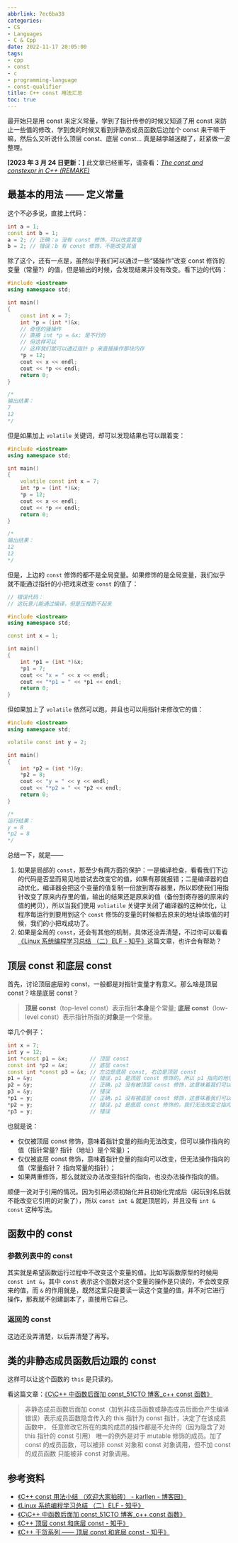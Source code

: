 ```yaml
---
abbrlink: 7ec6ba38
categories:
- CS
- Languages
- C & Cpp
date: 2022-11-17 20:05:00
tags:
- cpp
- const
- c
- programming-language
- const-qualifier
title: C++ const 用法汇总
toc: true
---
```


最开始只是用 const 来定义常量，学到了指针传参的时候又知道了用 const 来防止一些值的修改，学到类的时候又看到非静态成员函数后边加个 const 来干嘛干嘛，然后么又听说什么顶层 const、底层 const... 真是越学越迷糊了，赶紧做一波整理。

<!--more-->

**[2023 年 3 月 24 日更新：]** 此文章已经重写，请查看：_[The const and constexpr in C++ (REMAKE)](/posts/3358bcc1.html)_

## 最基本的用法 —— 定义常量

这个不必多说，直接上代码：

```c++
int a = 1;
const int b = 1;
a = 2; // 正确：a 没有 const 修饰，可以改变其值
b = 2; // 错误：b 有 const 修饰，不能改变其值
```

除了这个，还有一点是，虽然似乎我们可以通过一些“骚操作”改变 const 修饰的变量（常量?）的值，但是输出的时候，会发现结果并没有改变。看下边的代码：

```c++
#include <iostream>
using namespace std;

int main()
{
    const int x = 7;
    int *p = (int *)&x;
    // 奇怪的骚操作
    // 直接 int *p = &x; 是不行的
    // 但这样可以
    // 这样我们就可以通过指针 p 来直接操作那块内存
    *p = 12;
    cout << x << endl;
    cout << *p << endl;
    return 0;
}

/*
输出结果：
7
12
*/
```

但是如果加上 `volatile` 关键词，却可以发现结果也可以跟着变：

```c++
#include <iostream>
using namespace std;

int main()
{
    volatile const int x = 7;
    int *p = (int *)&x;
    *p = 12;
    cout << x << endl;
    cout << *p << endl;
    return 0;
}

/*
输出结果：
12
12
*/
```

但是，上边的 `const` 修饰的都不是全局变量。如果修饰的是全局变量，我们似乎就不能通过指针的小把戏来改变 `const` 的值了：

```c++
// 错误代码：
// 这玩意儿能通过编译，但是压根跑不起来

#include <iostream>
using namespace std;

const int x = 1;

int main()
{
    int *p1 = (int *)&x;
    *p1 = 7;
    cout << "x = " << x << endl;
    cout << "*p1 = " << *p1 << endl;
    return 0;
}
```

但如果加上了 `volatile` 依然可以跑，并且也可以用指针来修改它的值：

```c++
#include <iostream>
using namespace std;

volatile const int y = 2;

int main()
{
    int *p2 = (int *)&y;
    *p2 = 8;
    cout << "y = " << y << endl;
    cout << "*p2 = " << *p2 << endl;
    return 0;
}

/*
运行结果：
y = 8
*p2 = 8
*/
```

总结一下，就是——

1. 如果是局部的 `const`，那至少有两方面的保护：一是编译检查，看看我们下边的代码是否显而易见地尝试去改变它的值，如果有那就报错；二是编译器的自动优化，编译器会把这个变量的值复制一份放到寄存器里，所以即使我们用指针改变了原来内存里的值，输出的结果还是原来的值（备份到寄存器的原来的值的拷贝），所以当我们使用 `voliatile` 关键字关闭了编译器的这种优化，让程序每运行到要用到这个 `const` 修饰的变量的时候都去原来的地址读取值的时候，我们的小把戏成功了。
2. 如果是全局的 `const`，还会有其他的机制，具体还没弄清楚，不过你可以看看[《Linux 系统编程学习总结 （二）ELF - 知乎》](https://zhuanlan.zhihu.com/p/145323002)这篇文章，也许会有帮助？

## 顶层 const 和底层 const

首先，讨论顶层底层的 const，一般都是对指针变量才有意义。那么啥是顶层 const？啥是底层 const？

> **顶层 const**（top-level const）表示指针**本身**是个常量;
> **底层 const**（low-level const）表示指针所指的**对象**是一个常量。

举几个例子：

```c++
int x = 7;
int y = 12;
int *const p1 = &x;       // 顶层 const
const int *p2 = &x;       // 底层 const
const int *const p3 = &x; // 左边是底层 const, 右边是顶层 const
p1 = &y;                  // 错误，p1 是顶层 const 修饰的，所以 p1 指向的地址是确定的，无法更改它的指向
p2 = &y;                  // 正确，p2 没有被顶层 const 修饰，这意味着我们可以修改它的指向
p3 = &y;                  // 错误
*p1 = y;                  // 正确，p1 没有被底层 const 修饰，这意味着我们可以修改它指向的值
*p2 = y;                  // 错误，p2 是底层 const 修饰的，我们无法改变它指向的值
*p3 = y;                  // 错误
```

也就是说：

- 仅仅被顶层 const 修饰，意味着指针变量的指向无法改变，但可以操作指向的值（指针常量? 指针（地址）是个常量）；
- 仅仅被底层 const 修饰，意味着指针变量的指向可以改变，但无法操作指向的值（常量指针？ 指向常量的指针）；
- 如果两重修饰，那么就就没办法改变指针的指向，也没办法操作指向的值。

顺便一说对于引用的情况。因为引用必须初始化并且初始化完成后（起玩别名后就不能改变它引用的对象了），所以 `const int &` 就是顶层的，并且没有 `int & const` 这种写法。

## 函数中的 const

### 参数列表中的 const

其实就是希望函数运行过程中不改变这个变量的值。比如写函数原型的时候用 `const int &`，其中 `const` 表示这个函数对这个变量的操作是只读的，不会改变原来的值，而 `&` 的作用就是，既然这里只是要读一读这个变量的值，并不对它进行操作，那我就不创建副本了，直接用它自己。

### 返回的 const

这边还没弄清楚，以后弄清楚了再写。

## 类的非静态成员函数后边跟的 const

这样可以让这个函数的 `this` 是只读的。

看这篇文章：[《C\C++ 中函数后面加 const_51CTO 博客\_c++ const 函数》](https://blog.51cto.com/u_11495341/3040168)

> 非静态成员函数后面加 const（加到非成员函数或静态成员后面会产生编译错误）表示成员函数隐含传入的 this 指针为 const 指针，决定了在该成员函数中， 任意修改它所在的类的成员的操作都是不允许的（因为隐含了对 this 指针的 const 引用）
> 唯一的例外是对于 mutable 修饰的成员。加了 const 的成员函数，可以被非 const 对象和 const 对象调用，但不加 const 的成员函数 只能被非 const 对象调用。

## 参考资料

- [《C++ const 用法小结 （欢迎大家拍砖） - karllen - 博客园》](https://www.cnblogs.com/Forever-Kenlen-Ja/p/3776991.html)
- [《Linux 系统编程学习总结 （二）ELF - 知乎》](https://zhuanlan.zhihu.com/p/145323002)
- [《C\C++ 中函数后面加 const_51CTO 博客\_c++ const 函数》](https://blog.51cto.com/u_11495341/3040168)
- [《C++ 顶层 const 和底层 const - 知乎》](https://zhuanlan.zhihu.com/p/499784237)
- [《C++ 干货系列 —— 顶层 const 和底层 const - 知乎》](https://zhuanlan.zhihu.com/p/161560391)